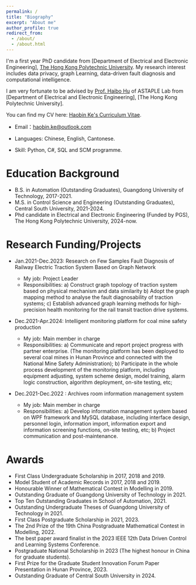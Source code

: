 ```yaml
---
permalink: /
title: "Biography"
excerpt: "About me"
author_profile: true
redirect_from: 
  - /about/
  - /about.html
---
```


I'm a first year PhD candidate from [Department of Electrical and Electronic Engineering], [The Hong Kong Polytechnic University](https://www.polyu.edu.hk/). My research interest includes data privacy, graph Learning, data-driven fault diagnosis and computational intelligence.

I am very fortunate to be advised by [Prof. Haibo Hu](https://haibohu.org/) of ASTAPLE Lab from [Department of Electrical and Electronic Engineering], [The Hong Kong Polytechnic University].

You can find my CV here: [Haobin Ke's Curriculum Vitae](../assets/Curriculum_Vitae_new.pdf).

* Email：haobin.ke@outlook.com 

* Languages: Chinese, English, Cantonese.

* Skill: Python, C#, SQL and SCM programme.

Education Background
======
* B.S. in Automation (Outstanding Graduates), Guangdong University of Technology, 2017-2021.
* M.S. in Control Science and Engineering (Outstanding Graduates), Central South University, 2021-2024.
* Phd candidate in Electrical and Electronic Engineering (Funded by PGS), The Hong Kong Polytechnic University, 2024-now.


Research Funding/Projects
======
* Jan.2021-Dec.2023: Research on Few Samples Fault Diagnosis of Railway Electric Traction System Based on Graph Network
  * My job: Project Leader
  * Responsibilities: a) Construct graph topology of traction system based on physical mechanism and data similarity b) Adopt the graph mapping method to analyse the fault diagnosability of traction systems; c) Establish advanced graph learning methods for high-precision health monitoring for the rail transit traction drive systems.

* Dec.2021-Apr.2024: Intelligent monitoring platform for coal mine safety production
  * My job: Main member in charge
  * Responsibilities: a) Communicate and report project progress with partner enterprise. (The monitoring platform has been deployed to several coal mines in Hunan Province and connected with the National Mine Safety Administration); b) Participate in the whole process development of the monitoring platform, including equipment adjusting, system scheme design, model training, alarm logic construction, algorithm deployment, on-site testing, etc;
 
* Dec.2021-Dec.2022 : Archives room information management system
  * My job: Main member in charge
  * Responsibilities: a) Develop information management system based on WPF framework and MySQL database, including interface design, personnel login, information import, information export and information screening functions, on-site testing, etc; b) Project communication and post-maintenance.
    
Awards
======
* First Class Undergraduate Scholarship in 2017, 2018 and 2019.
* Model Student of Academic Records in 2017, 2018 and 2019.
* Honourable Winner of Mathematical Contest in Modelling in 2019.
* Outstanding Graduate of Guangdong University of Technology in 2021.
* Top Ten Outstanding Graduates in School of Automation, 2021.
* Outstanding Undergraduate Theses of Guangdong University of Technology in 2021.
* First Class Postgraduate Scholarship in 2021, 2023.  
* The 2nd Prize of the 19th China Postgraduate Mathematical Contest in Modelling, 2022.
* The best paper award finalist in the 2023 IEEE 12th Data Driven Control and Learning Systems Conference.
* Postgraduate National Scholarship in 2023 (The highest honour in China for graduate students).
*	First Prize for the Graduate Student Innovation Forum Paper Presentation in Hunan Province, 2023.
*	Outstanding Graduate of Central South University in 2024.


